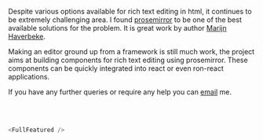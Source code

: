 Despite various options available for rich text editing in html, it continues to be extremely challenging area. I found [prosemirror](http://prosemirror.net) to be one of the best available solutions for the problem. It is great work by author [Marijn Haverbeke](http://marijnhaverbeke.nl/).

Making an editor ground up from a framework is still much work, the project aims at building components for rich text editing using prosemirror. These components can be quickly integrated into react or even ron-react applications.

If you have any further queries or require any help you can [email](mailto::jyotipuri@gmail.com) me.

<br>
<br>

```js
<FullFeatured />
```

<br>
